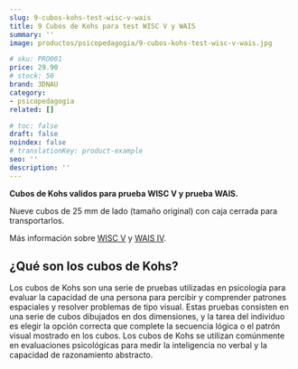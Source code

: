 ```yaml
---
slug: 9-cubos-kohs-test-wisc-v-wais
title: 9 Cubos de Kohs para test WISC V y WAIS
summary: ''
image: productos/psicopedagogia/9-cubos-kohs-test-wisc-v-wais.jpg

# sku: PRO001
price: 29.90
# stock: 50
brand: 3DNAU
category:
- psicopedagogia
related: []

# toc: false
draft: false
noindex: false
# translationKey: product-example
seo: ''
description: ''
---
```

**Cubos de Kohs validos para prueba WISC V y prueba WAIS.**

Nueve cubos de 25 mm de lado (tamaño original) con caja cerrada para transportarlos.

Más información sobre [WISC V](https://www.pearsonclinical.es/wisc-v-escala-de-inteligencia-de-wechsler-para-ninos-v) y [WAIS IV](https://www.pearsonclinical.es/wais-iv-escala-de-inteligencia-de-wechsler-para-adultos-iv).

## ¿Qué son los cubos de Kohs?

Los cubos de Kohs son una serie de pruebas utilizadas en psicología para evaluar la capacidad de una persona para percibir y comprender patrones espaciales y resolver problemas de tipo visual. Estas pruebas consisten en una serie de cubos dibujados en dos dimensiones, y la tarea del individuo es elegir la opción correcta que complete la secuencia lógica o el patrón visual mostrado en los cubos. Los cubos de Kohs se utilizan comúnmente en evaluaciones psicológicas para medir la inteligencia no verbal y la capacidad de razonamiento abstracto.
